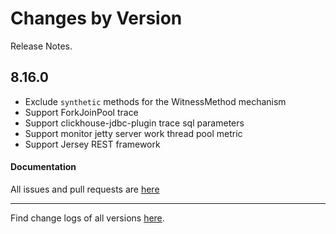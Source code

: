 Changes by Version
==================
Release Notes.

8.16.0
------------------

* Exclude `synthetic` methods for the WitnessMethod mechanism
* Support ForkJoinPool trace
* Support clickhouse-jdbc-plugin trace sql parameters
* Support monitor jetty server work thread pool metric
* Support Jersey REST framework

#### Documentation


All issues and pull requests are [here](https://github.com/apache/skywalking/milestone/175?closed=1)

------------------
Find change logs of all versions [here](changes).
